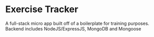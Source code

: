 # Exercise Tracker

A full-stack micro app built off of a boilerplate for training purposes. Backend includes NodeJS/ExpressJS, MongoDB and Mongoose

